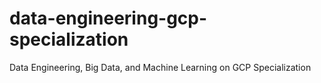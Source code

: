# data-engineering-gcp-specialization
Data Engineering, Big Data, and Machine Learning on GCP Specialization
